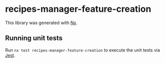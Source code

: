 # recipes-manager-feature-creation

This library was generated with [Nx](https://nx.dev).

## Running unit tests

Run `nx test recipes-manager-feature-creation` to execute the unit tests via [Jest](https://jestjs.io).

